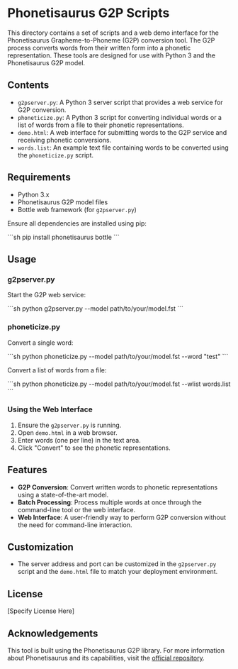 # Phonetisaurus G2P Scripts

This directory contains a set of scripts and a web demo interface for the Phonetisaurus Grapheme-to-Phoneme (G2P) conversion tool. The G2P process converts words from their written form into a phonetic representation. These tools are designed for use with Python 3 and the Phonetisaurus G2P model.

## Contents

- `g2pserver.py`: A Python 3 server script that provides a web service for G2P conversion.
- `phoneticize.py`: A Python 3 script for converting individual words or a list of words from a file to their phonetic representations.
- `demo.html`: A web interface for submitting words to the G2P service and receiving phonetic conversions.
- `words.list`: An example text file containing words to be converted using the `phoneticize.py` script.

## Requirements

- Python 3.x
- Phonetisaurus G2P model files
- Bottle web framework (for `g2pserver.py`)

Ensure all dependencies are installed using pip:

\```sh
pip install phonetisaurus bottle
\```

## Usage

### g2pserver.py

Start the G2P web service:

\```sh
python g2pserver.py --model path/to/your/model.fst
\```

### phoneticize.py

Convert a single word:

\```sh
python phoneticize.py --model path/to/your/model.fst --word "test"
\```

Convert a list of words from a file:

\```sh
python phoneticize.py --model path/to/your/model.fst --wlist words.list
\```

### Using the Web Interface

1. Ensure the `g2pserver.py` is running.
2. Open `demo.html` in a web browser.
3. Enter words (one per line) in the text area.
4. Click "Convert" to see the phonetic representations.

## Features

- **G2P Conversion**: Convert written words to phonetic representations using a state-of-the-art model.
- **Batch Processing**: Process multiple words at once through the command-line tool or the web interface.
- **Web Interface**: A user-friendly way to perform G2P conversion without the need for command-line interaction.

## Customization

- The server address and port can be customized in the `g2pserver.py` script and the `demo.html` file to match your deployment environment.

## License

[Specify License Here]

## Acknowledgements

This tool is built using the Phonetisaurus G2P library. For more information about Phonetisaurus and its capabilities, visit the [official repository](https://github.com/AdolfVonKleist/Phonetisaurus).